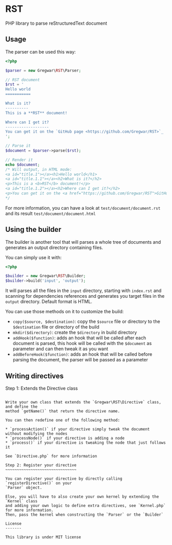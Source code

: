 RST
===

PHP library to parse reStructuredText document

Usage
-----

The parser can be used this way:

```php
<?php

$parser = new Gregwar\RST\Parser;

// RST document
$rst = ' 
Hello world
===========

What is it?
----------
This is a **RST** document!

Where can I get it?
-------------------
You can get it on the `GitHub page <https://github.com/Gregwar/RST>`_
';

// Parse it
$document = $parser->parse($rst);

// Render it
echo $document;
/* Will output, in HTML mode:
<a id="title.1"></a><h1>Hello world</h1>
<a id="title.1.1"></a><h2>What is it?</h2>
<p>This is a <b>RST</b> document!</p>
<a id="title.1.2"></a><h2>Where can I get it?</h2>
<p>You can get it on the <a href="https://github.com/Gregwar/RST">GitHub page</a></p>
*/
```

For more information, you can have a look at `test/document/document.rst` and its result
`test/document/document.html`

Using the builder
----------------

The builder is another tool that will parses a whole tree of documents and generates
an output directory containing files.

You can simply use it with:

```php
<?php

$builder = new Gregwar\RST\Builder;
$builder->build('input', 'output');
```

It will parses all the files in the `input` directory, starting with `index.rst` and
scanning for dependencies references and generates you target files in the `output`
directory. Default format is HTML.

You can use those methods on it to customize the build:

* `copy($source, $destination)`: copy the `$source` file or directory to the `$destination`
  file or directory of the build
* `mkdir($directory)`: create the `$directory` in build directory
* `addHook($function)`: adds an hook that will be called after each document is parsed, this
  hook will be called with the `$document` as parameter and can then tweak it as you want
* `addBeforeHook($function)`: adds an hook that will be called before parsing the
  document, the parser will be passed as a parameter

Writing directives
------------------

Step 1: Extends the Directive class
~~~~~~~~~~~~~~~~~~~~~~~~~~~~~~~~~~~

Write your own class that extends the `Gregwar\RST\Directive` class, and define the
method `getName()` that return the directive name.

You can then redefine one of the following method:

* `processAction()` if your directive simply tweak the document without modifying the nodes
* `processNode()` if your directive is adding a node
* `process()` if your directive is tweaking the node that just follows it

See `Directive.php` for more information

Step 2: Register your directive
~~~~~~~~~~~~~~~~~~~~~~~~~~~~~~~

You can register your directive by directly calling `registerDirective()` on your
`Parser` object.

Else, you will have to also create your own kernel by extending the `Kernel` class
and adding your own logic to define extra directives, see `Kernel.php` for more information.
Then, pass the kernel when constructing the `Parser` or the `Builder`

License
-------

This library is under MIT license
